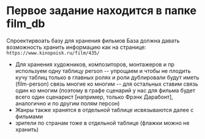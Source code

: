 # Первое задание находится в папке film_db
Спроектирвоать базу для хранения фильмов
База должна давать возможность хранить информацию как на странице:
``` https://www.kinopoisk.ru/film/435/ ```

- Для хранения художников, композиторов, монтажеров и пр используем одну таблицу person
-- упрощаем и чтобы не плодить кучу таблиц только в главных ролях и роли дублировали будут иметь (film-person) связь многие ко многим
-- для остальных ставим связь один ко многим (поэтому в графе сценарий у нас для фильма будет всего один сценарист [например, только Фрэнк Дарабонт], аналогично и по другим полям персон)
- Жанры также хранятся в отдельной таблице исвязываются далее с фильмами
- зрители по странам тоже в отдельной таблице (флажки можно не хранить)

